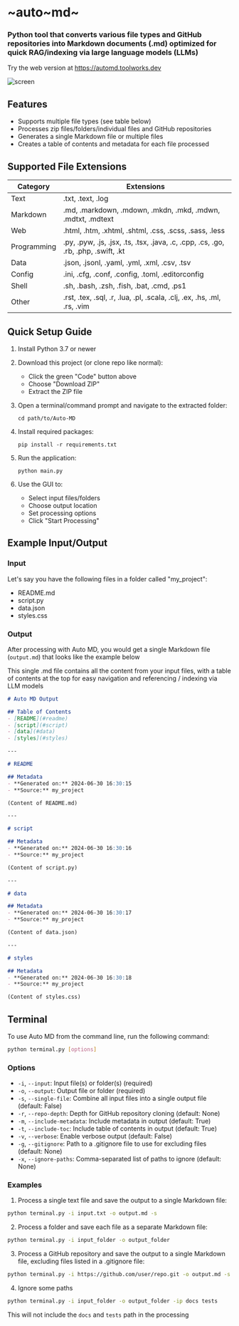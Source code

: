 # ~auto~md~

### Python tool that converts various file types and GitHub repositories into Markdown documents (.md) optimized for quick RAG/indexing via large language models (LLMs)

Try the web version at https://automd.toolworks.dev

![screen](auto-md-gui-screen.png)

## Features

- Supports multiple file types (see table below)
- Processes zip files/folders/individual files and GitHub repositories
- Generates a single Markdown file or multiple files
- Creates a table of contents and metadata for each file processed

## Supported File Extensions

| Category | Extensions |
|----------|------------|
| Text | .txt, .text, .log |
| Markdown | .md, .markdown, .mdown, .mkdn, .mkd, .mdwn, .mdtxt, .mdtext |
| Web | .html, .htm, .xhtml, .shtml, .css, .scss, .sass, .less |
| Programming | .py, .pyw, .js, .jsx, .ts, .tsx, .java, .c, .cpp, .cs, .go, .rb, .php, .swift, .kt |
| Data | .json, .jsonl, .yaml, .yml, .xml, .csv, .tsv |
| Config | .ini, .cfg, .conf, .config, .toml, .editorconfig |
| Shell | .sh, .bash, .zsh, .fish, .bat, .cmd, .ps1 |
| Other | .rst, .tex, .sql, .r, .lua, .pl, .scala, .clj, .ex, .hs, .ml, .rs, .vim |

## Quick Setup Guide

1. Install Python 3.7 or newer

2. Download this project (or clone repo like normal):
   - Click the green "Code" button above
   - Choose "Download ZIP"
   - Extract the ZIP file

3. Open a terminal/command prompt and navigate to the extracted folder:
   ```
   cd path/to/Auto-MD
   ```

4. Install required packages:
   ```
   pip install -r requirements.txt
   ```

5. Run the application:
   ```
   python main.py
   ```

6. Use the GUI to:
   - Select input files/folders
   - Choose output location
   - Set processing options
   - Click "Start Processing"

## Example Input/Output

### Input

Let's say you have the following files in a folder called "my_project":

- README.md
- script.py
- data.json
- styles.css

### Output

After processing with Auto MD, you would get a single Markdown file (`output.md`) that looks like the example below

This single .md file contains all the content from your input files, with a table of contents at the top for easy navigation and referencing / indexing via LLM models

```markdown
# Auto MD Output

## Table of Contents
- [README](#readme)
- [script](#script)
- [data](#data)
- [styles](#styles)

---

# README

## Metadata
- **Generated on:** 2024-06-30 16:30:15
- **Source:** my_project

(Content of README.md)

---

# script

## Metadata
- **Generated on:** 2024-06-30 16:30:16
- **Source:** my_project

(Content of script.py)

---

# data

## Metadata
- **Generated on:** 2024-06-30 16:30:17
- **Source:** my_project

(Content of data.json)

---

# styles

## Metadata
- **Generated on:** 2024-06-30 16:30:18
- **Source:** my_project

(Content of styles.css)
```

## Terminal

To use Auto MD from the command line, run the following command:

```bash
python terminal.py [options]
```

### Options

- `-i`, `--input`: Input file(s) or folder(s) (required)
- `-o`, `--output`: Output file or folder (required)
- `-s`, `--single-file`: Combine all input files into a single output file (default: False)
- `-r`, `--repo-depth`: Depth for GitHub repository cloning (default: None)
- `-m`, `--include-metadata`: Include metadata in output (default: True)
- `-t`, `--include-toc`: Include table of contents in output (default: True)
- `-v`, `--verbose`: Enable verbose output (default: False)
- `-g`, `--gitignore`: Path to a .gitignore file to use for excluding files (default: None)
- `-x`, `--ignore-paths`: Comma-separated list of paths to ignore (default: None)

### Examples

1. Process a single text file and save the output to a single Markdown file:

```bash
python terminal.py -i input.txt -o output.md -s
```

2. Process a folder and save each file as a separate Markdown file:

```bash
python terminal.py -i input_folder -o output_folder
```

3. Process a GitHub repository and save the output to a single Markdown file, excluding files listed in a .gitignore file:

```bash
python terminal.py -i https://github.com/user/repo.git -o output.md -s -ig /path/to/.gitignore
```

4. Ignore some paths

```bash
python terminal.py -i input_folder -o output_folder -ip docs tests
```

This will not include the `docs` and `tests` path in the processing

